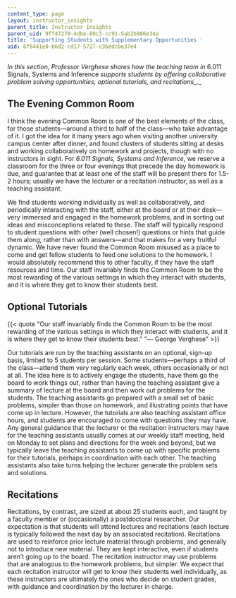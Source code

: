 ```yaml
---
content_type: page
layout: instructor_insights
parent_title: Instructor Insights
parent_uid: 9ff47270-4dbe-89c3-cc91-5ab2b886e34a
title: 'Supporting Students with Supplementary Opportunities '
uid: 6f6441e0-b6d2-cd17-5727-c36edc0e37e4
---
```


_In this section, Professor Verghese shares how the teaching team in_ 6.011 Signals, Systems and Inference _supports students by offering collaborative problem solving opportunities, optional tutorials, and recitations__._

The Evening Common Room
-----------------------

I think the evening Common Room is one of the best elements of the class, for those students—around a third to half of the class—who take advantage of it. I got the idea for it many years ago when visiting another university campus center after dinner, and found clusters of students sitting at desks and working collaboratively on homework and projects, though with no instructors in sight. For _6.011_ _Signals, Systems and Inference_, we reserve a classroom for the three or four evenings that precede the day homework is due, and guarantee that at least one of the staff will be present there for 1.5-2 hours; usually we have the lecturer or a recitation instructor, as well as a teaching assistant.

We find students working individually as well as collaboratively, and periodically interacting with the staff, either at the board or at their desk—very immersed and engaged in the homework problems, and in sorting out ideas and misconceptions related to these. The staff will typically respond to student questions with other (well chosen!) questions or hints that guide them along, rather than with answers—and that makes for a very fruitful dynamic. We have never found the Common Room misused as a place to come and get fellow students to feed one solutions to the homework. I would absolutely recommend this to other faculty, if they have the staff resources and time. Our staff invariably finds the Common Room to be the most rewarding of the various settings in which they interact with students, and it is where they get to know their students best.

Optional Tutorials
------------------

{{< quote "Our staff invariably finds the Common Room to be the most rewarding of the various settings in which they interact with students, and it is where they get to know their students best." "— George Verghese" >}}

Our tutorials are run by the teaching assistants on an optional, sign-up basis, limited to 5 students per session. Some students—perhaps a third of the class—attend them very regularly each week, others occasionally or not at all. The idea here is to actively engage the students, have them go the board to work things out, rather than having the teaching assistant give a summary of lecture at the board and then work out problems for the students. The teaching assistants go prepared with a small set of basic problems, simpler than those on homework, and illustrating points that have come up in lecture. However, the tutorials are also teaching assistant office hours, and students are encouraged to come with questions they may have. Any general guidance that the lecturer or the recitation instructors may have for the teaching assistants usually comes at our weekly staff meeting, held on Monday to set plans and directions for the week and beyond, but we typically leave the teaching assistants to come up with specific problems for their tutorials, perhaps in coordination with each other. The teaching assistants also take turns helping the lecturer generate the problem sets and solutions.

Recitations
-----------

Recitations, by contrast, are sized at about 25 students each, and taught by a faculty member or (occasionally) a postdoctoral researcher. Our expectation is that students will attend lectures and recitations (each lecture is typically followed the next day by an associated recitation). Recitations are used to reinforce prior lecture material through problems, and generally not to introduce new material. They are kept interactive, even if students aren’t going up to the board. The recitation instructor may use problems that are analogous to the homework problems, but simpler. We expect that each recitation instructor will get to know their students well individually, as these instructors are ultimately the ones who decide on student grades, with guidance and coordination by the lecturer in charge.